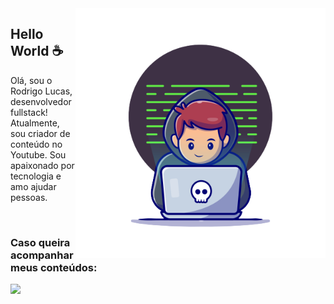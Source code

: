 <img src="logo.png"   width="400px" min-width="400px" max-width="400px" align="right" alt="Logo Rodrigo Lucas">

<h2>Hello World ☕</h2>

<p>Olá, sou o Rodrigo Lucas, desenvolvedor fullstack! Atualmente, sou criador de conteúdo no Youtube. Sou apaixonado por tecnologia e amo ajudar pessoas.</p>

</br>

<h3>Caso queira acompanhar meus conteúdos:</h3>

<div align="left">
  <a href="https://www.youtube.com/channel/UCd70qIQEo_ugf1NMuHRSu5A" alt="YouTube">
    <img src="https://img.shields.io/badge/-YouTube-ff3a5e?style=for-the-badge&logo=YouTube&logoColor=FFF"/>
  </a>
</div>
